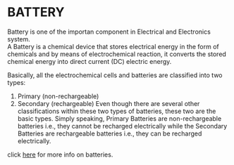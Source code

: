 # BATTERY
Battery is one of the importan component in Electrical and Electronics system.  
A Battery is a chemical device that stores electrical energy in the form of chemicals and by means of electrochemical reaction, it converts the stored chemical energy into direct current (DC) electric energy. 

Basically, all the electrochemical cells and batteries are classified into two types:

1. Primary (non-rechargeable)
2. Secondary (rechargeable)
Even though there are several other classifications within these two types of batteries, these two are the basic types. Simply speaking, Primary Batteries are non-rechargeable batteries i.e., they cannot be recharged electrically while the Secondary Batteries are rechargeable batteries i.e., they can be recharged electrically.

click [here](https://www.electronicshub.org/types-of-batteries/) for more info on batteries.